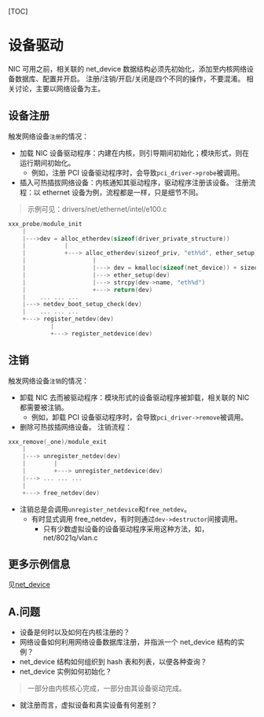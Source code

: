 [TOC]

# 设备驱动
NIC 可用之前，相关联的 net_device 数据结构必须先初始化，添加至内核网络设备数据库、配置并开启。
注册/注销/开启/关闭是四个不同的操作，不要混淆。
相关讨论，主要以网络设备为主。

## 设备注册
触发网络设备`注册`的情况：
* 加载 NIC 设备驱动程序：内建在内核，则引导期间初始化；模块形式，则在运行期间初始化。
    * 例如，注册 PCI 设备驱动程序时，会导致`pci_driver->probe`被调用。
* 插入可热插拔网络设备：内核通知其驱动程序，驱动程序注册该设备。
注册流程：以 ethernet 设备为例，流程都是一样，只是细节不同。
> 示例可见：drivers/net/ethernet/intel/e100.c
```c
xxx_probe/module_init
    |
    |--->dev = alloc_etherdev(sizeof(driver_private_structure))
    |           |
    |           +---> alloc_etherdev(sizeof_priv, "eth%d", ether_setup)
    |                   |
    |                   |---> dev = kmalloc(sizeof(net_device)) + sizeof_prive + padding)
    |                   |---> ether_setup(dev)
    |                   |---> strcpy(dev->name, "eth%d")
    |                   +---> return(dev)
    |    ... ... ...
    |---> netdev_boot_setup_check(dev)
    |    ... ... ...
    +---> register_netdev(dev)
            |
            +---> register_netdevice(dev)
```

## 注销
触发网络设备`注销`的情况：
* 卸载 NIC 去而被驱动程序：模块形式的设备驱动程序被卸载，相关联的 NIC 都需要被注销。
    * 例如，卸载 PCI 设备驱动程序时，会导致`pci_driver->remove`被调用。
* 删除可热拔插网络设备。
注销流程：
```c
xxx_remove(_one)/module_exit
    |
    |---> unregister_netdev(dev)
    |        |
    |        +---> unregister_netdevice(dev)
    |---> ... ... ...
    |
    +---> free_netdev(dev)
```
* 注销总是会调用`unregister_netdevice`和`free_netdev`。
    * 有时显式调用 free_netdev，有时则通过`dev->destructor`间接调用。
        * 只有少数虚拟设备的设备驱动程序采用这种方法，如，net/8021q/vlan.c

## 更多示例信息
见[net_device](../5.网络/3.net_device数据结构/Readme.md)

## A.问题
* 设备是何时以及如何在内核注册的？
* 网络设备如何利用网络设备数据库注册，并指派一个 net_device 结构的实例？
* net_device 结构如何组织到 hash 表和列表，以便各种查询？
* net_device 实例如何初始化？
> 一部分由内核核心完成，一部分由其设备驱动完成。
* 就注册而言，虚拟设备和真实设备有何差别？
